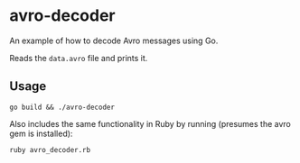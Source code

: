 # avro-decoder
An example of how to decode Avro messages using Go.

Reads the `data.avro` file and prints it. 

## Usage
```
go build && ./avro-decoder
```

Also includes the same functionality in Ruby by running (presumes the avro gem is installed):
```
ruby avro_decoder.rb
```



